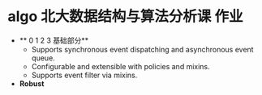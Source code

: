 # algo 北大数据结构与算法分析课 作业

- ** 0 1 2 3 基础部分**
    - Supports synchronous event dispatching and asynchronous event queue.
    - Configurable and extensible with policies and mixins.
    - Supports event filter via mixins.
- **Robust**
# 
